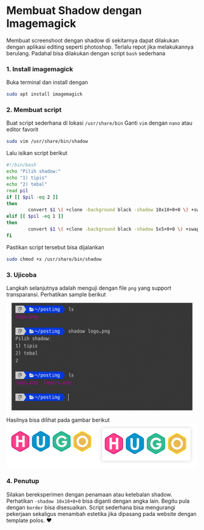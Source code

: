 # Membuat Shadow dengan Imagemagick


Membuat screenshoot dengan shadow di sekitarnya dapat dilakukan dengan aplikasi editing seperti photoshop. Terlalu repot jika melakukannya berulang. Padahal bisa dilakukan dengan script `bash` sederhana
### 1. Install imagemagick
Buka terminal dan install dengan 
```bash
sudo apt install imagemagick
```

### 2. Membuat script
Buat script sederhana di lokasi `/usr/share/bin`
Ganti `vim` dengan `nano` atau editor favorit
```bash
sudo vim /usr/share/bin/shadow
```
Lalu isikan script berikut
```bash
#!/bin/bash
echo "Pilih shadow:"
echo "1) tipis"
echo "2) tebal"
read pil
if [[ $pil -eq 2 ]]
then
        convert $1 \( +clone -background black -shadow 10x10+0+0 \) +swap -bordercolor none -border 20 -background none -layers merge +repage ${1%.png}-s.png
elif [[ $pil -eq 1 ]]
then
        convert $1 \( +clone -background black -shadow 5x5+0+0 \) +swap -bordercolor none -border 5 -background none -layers merge +repage ${1%.png}-s.png
fi
```
Pastikan script tersebut bisa dijalankan
```bash
sudo chmod +x /usr/share/bin/shadow
```

### 3. Ujicoba 
Langkah selanjutnya adalah menguji dengan file `png` yang support transparansi. Perhatikan sample berikut
![shadow](shadow-s.png "logo.png diduplicate → logo-s.png")
Hasilnya bisa dilihat pada gambar berikut 
![Shadow before after](perbandingan.png "(kiri)asli (kanan)shadow")

### 4. Penutup
Silakan bereksperimen dengan penamaan atau ketebalan shadow. Perhatikan `-shadow 10x10+0+0` bisa diganti dengan angka lain. Begitu pula dengan `border` bisa disesuaikan. 
Script sederhana bisa mengurangi pekerjaan sekaligus menambah estetika jika dipasang pada website dengan template polos. 
:heart:

